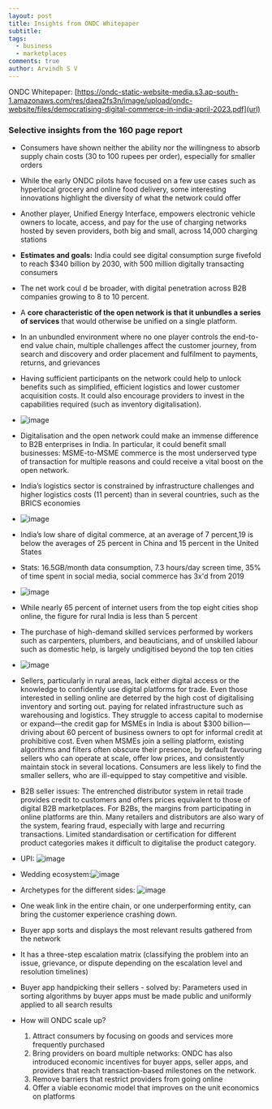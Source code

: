 ```yaml
---
layout: post
title: Insights from ONDC Whitepaper
subtitle: 
tags:
  - business
  - marketplaces
comments: true
author: Arvindh S V
---
```


ONDC Whitepaper:
[https://ondc-static-website-media.s3.ap-south-1.amazonaws.com/res/daea2fs3n/image/upload/ondc-website/files/democratising-digital-commerce-in-india-april-2023.pdf](url)

### Selective insights from the 160 page report
- Consumers have shown neither the ability nor the willingness to absorb supply chain costs (30 to 100 rupees per order), especially for smaller orders
- While the early ONDC pilots have focused on a few use cases such as hyperlocal grocery and online food delivery, some interesting innovations highlight the diversity of what the network could offer
- Another player, Unified Energy Interface, empowers electronic vehicle owners to locate, access, and pay for the use of charging networks hosted by seven providers, both big and small, across 14,000 charging stations
- **Estimates and goals:** India could see digital consumption surge fivefold to reach $340 billion by 2030, with 500 million digitally transacting consumers
- The net work coul d be broader, with digital penetration across B2B companies growing to 8 to 10 percent.
- A **core characteristic of the open network is that it unbundles a series of services** that would otherwise be unified on a single platform.
- In an unbundled environment where no one player controls the end-to-end value chain, multiple challenges affect the customer journey, from search and discovery and order placement and fulfilment to payments, returns, and grievances
- Having sufficient participants on the network could help to unlock benefits such as simplified, efficient logistics and lower customer acquisition costs. It could also encourage providers to invest in the capabilities required (such as inventory digitalisation). 
- ![image](https://github.com/arvindhx/arvindhx.github.io/assets/157497747/341dfe64-f706-43a6-b318-59902b0826f9)
- Digitalisation and the open network could make an immense difference to B2B enterprises in India. In particular, it could benefit small businesses: MSME-to-MSME commerce is the most underserved type of transaction for multiple reasons and could receive a vital boost on the open network.
- India’s logistics sector is constrained by infrastructure challenges and higher logistics costs (11 percent) than in several countries, such as the BRICS economies
- ![image](https://github.com/arvindhx/arvindhx.github.io/assets/157497747/7f258ff5-18e7-4e22-8f80-95aabd8fd909)
- India’s low share of digital commerce, at an average of 7 percent,19 is below the averages of 25 percent in China and 15 percent in the United States
- Stats: 16.5GB/month data consumption, 7.3 hours/day screen time, 35% of time spent in social media, social commerce has 3x'd from 2019
- ![image](https://github.com/arvindhx/arvindhx.github.io/assets/157497747/25d71be1-58c7-4141-91ac-aa45ff9edf1f)
- While nearly 65 percent of internet users from the top eight cities shop online, the figure for rural India is less than 5 percent
- The purchase of high-demand skilled services performed by workers such as carpenters, plumbers, and beauticians, and of unskilled labour such as domestic help, is largely undigitised beyond the top ten cities
- ![image](https://github.com/arvindhx/arvindhx.github.io/assets/157497747/9d49e290-6f01-4c22-a992-20a5d6d8b768)


- Sellers, particularly in rural areas, lack either digital access or the knowledge to confidently use digital platforms for trade. Even those interested in selling online are deterred by the high cost of digitalising inventory and sorting out. paying for related infrastructure such as warehousing and logistics. They struggle to access capital to modernise or expand—the credit gap for MSMEs in India is about $300 billion— driving about 60 percent of business owners to opt for informal credit at prohibitive cost. Even when MSMEs join a selling platform, existing algorithms and filters often obscure their presence, by default favouring sellers who can operate at scale, offer low prices, and consistently maintain stock in several locations. Consumers are less likely to find the smaller sellers, who are ill-equipped to stay competitive and visible.
- B2B seller issues: The entrenched distributor system in retail trade provides credit to customers and offers prices equivalent to those of digital B2B marketplaces. For B2Bs, the margins from participating in online platforms are thin. Many retailers and distributors are also wary of the system, fearing fraud, especially with large and recurring transactions. Limited standardisation or certification for different product categories makes it difficult to digitalise the product category.
- UPI: ![image](https://github.com/arvindhx/arvindhx.github.io/assets/157497747/bf27ef0d-5550-42c6-88a6-3494ae1ff5a5)
- Wedding ecosystem:![image](https://github.com/arvindhx/arvindhx.github.io/assets/157497747/c0e01204-107b-4019-a6f9-c784be757372)
- Archetypes for the different sides: ![image](https://github.com/arvindhx/arvindhx.github.io/assets/157497747/028f1e8e-997a-4dea-a26c-d808970eb094)
- One weak link in the entire chain, or one underperforming entity, can bring the customer experience crashing down.
- Buyer app sorts and displays the most relevant results gathered from the network
- It has a three-step escalation matrix (classifying the problem into an issue, grievance, or dispute depending on the escalation level and resolution timelines)
- Buyer app handpicking their sellers - solved by: Parameters used in sorting algorithms by buyer apps must be made public and uniformly applied to all search results
- How will ONDC scale up?
	1. Attract consumers by focusing on goods and services more frequently purchased
	2. Bring providers on board multiple networks: ONDC has also introduced economic incentives for buyer apps, seller apps, and providers that reach transaction-based milestones on the network.
	3. Remove barriers that restrict providers from going online
	4. Offer a viable economic model that improves on the unit economics on platforms
